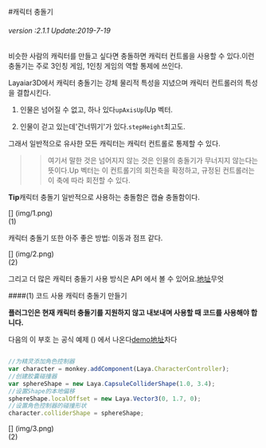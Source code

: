 #캐릭터 충돌기

###### *version :2.1.1   Update:2019-7-19*

비슷한 사람의 캐릭터를 만들고 싶다면 충돌하면 캐릭터 컨트롤을 사용할 수 있다.이런 충돌기는 주로 3인칭 게임, 1인칭 게임의 역할 통제에 쓰인다.

Layaiar3D에서 캐릭터 충돌기는 강체 물리적 특성을 지녔으며 캐릭터 컨트롤러의 특성을 결합시킨다.

1. 인물은 넘어질 수 없고, 하나 있다`upAxisUp`(Up 벡터.

2. 인물이 걷고 있는데'건너뛰기'가 있다.`stepHeight`최고도.

그래서 일반적으로 유사한 모든 캐릭터는 캐릭터 컨트롤로 통제할 수 있다.

>> 여기서 말한 것은 넘어지지 않는 것은 인물의 충돌기가 무너지지 않는다는 뜻이다.Up 벡터는 이 컨트롤기의 회전축을 확정하고, 규정된 컨트롤러는 이 축에 따라 회전할 수 있다.

**Tip**캐릭터 충돌기 일반적으로 사용하는 충돌함은 캡슐 충돌함이다.

[] (img/1.png)<br>(1)

캐릭터 충돌기 또한 아주 좋은 방법: 이동과 점프 같다.

[] (img/2.png)<br>(2)

그리고 더 많은 캐릭터 충돌기 사용 방식은 API 에서 볼 수 있어요.[地址](https://layaair.ldc.layabox.com/api2/Chinese/index.html?category=Core&class=laya.d3.physics.CharacterController)무엇

####(1) 코드 사용 캐릭터 충돌기 만들기

**플러그인은 현재 캐릭터 충돌기를 지원하지 않고 내보내며 사용할 때 코드를 사용해야 합니다.**

다음의 이 부호 는 공식 예제 () 에서 나온다[demo地址](https://layaair.ldc.layabox.com/demo2/?language=ch&category=3d&group=Physics3D&name=PhysicsWorld_Character)차다


```typescript

//为精灵添加角色控制器
var character = monkey.addComponent(Laya.CharacterController);
//创建胶囊碰撞器
var sphereShape = new Laya.CapsuleColliderShape(1.0, 3.4);
//设置Shape的本地偏移
sphereShape.localOffset = new Laya.Vector3(0, 1.7, 0);
//设置角色控制器的碰撞形状
character.colliderShape = sphereShape;
```


[] (img/3.png)<br>(2)

